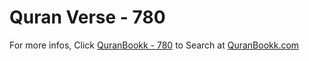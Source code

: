# Quran Verse - 780 

For more infos, Click [QuranBookk - 780](https://www.quranbookk.com/quran/search?q=780) to Search at [QuranBookk.com](http://quranbookk.com/)